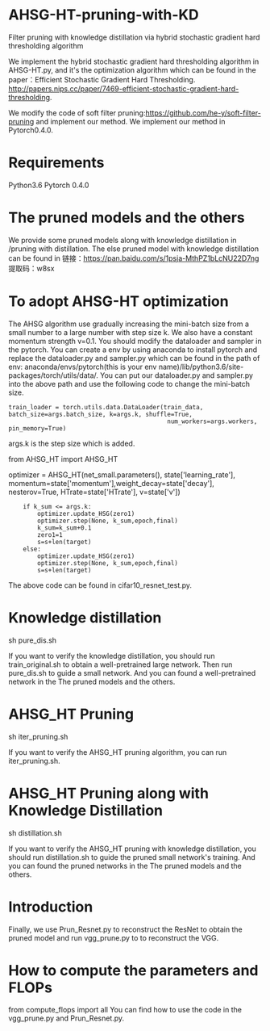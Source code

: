 # AHSG-HT-pruning-with-KD
Filter pruning with knowledge distillation via hybrid stochastic gradient hard thresholding algorithm

 We implement the hybrid stochastic gradient hard thresholding algorithm in AHSG-HT.py, and it's the optimization algorithm which can be 
found in the paper：Efficient Stochastic Gradient Hard Thresholding. http://papers.nips.cc/paper/7469-efficient-stochastic-gradient-hard-thresholding.

 We modify the code of soft filter pruning:https://github.com/he-y/soft-filter-pruning and implement our method.
 We implement our method in Pytorch0.4.0.

# Requirements
Python3.6
Pytorch 0.4.0

# The pruned models and the others
 We provide some pruned models along with knowledge distillation in /pruning with distillation.
 The else pruned model with knowledge distillation can be found in 链接：https://pan.baidu.com/s/1psja-MthPZ1bLcNU22D7ng 
提取码：w8sx 

# To adopt AHSG-HT optimization
The AHSG algorithm use gradually increasing the mini-batch size from a small number to a large number with step size k. We also have a constant 
momentum strength v=0.1. 
You should modify the dataloader and sampler in the pytorch. You can create a env by using anaconda to install pytorch and replace the 
dataloader.py and sampler.py which can be found in the path of env: 
anaconda/envs/pytorch(this is your env name)/lib/python3.6/site-packages/torch/utils/data/.
You can put our dataloader.py and sampler.py into the above path and use the following code to change the mini-batch size.

    train_loader = torch.utils.data.DataLoader(train_data, batch_size=args.batch_size, k=args.k, shuffle=True,
                                                num_workers=args.workers, pin_memory=True)
 args.k is the step size which is added.

from AHSG_HT import AHSG_HT

optimizer = AHSG_HT(net_small.parameters(), state['learning_rate'], momentum=state['momentum'],weight_decay=state['decay'], nesterov=True, HTrate=state['HTrate'], v=state['v'])

        if k_sum <= args.k:
            optimizer.update_HSG(zero1)
            optimizer.step(None, k_sum,epoch,final)
            k_sum=k_sum+0.1
            zero1=1
            s=s+len(target)
        else:
            optimizer.update_HSG(zero1)
            optimizer.step(None, k_sum,epoch,final)
            s=s+len(target)

 The above code can be found in cifar10_resnet_test.py.

# Knowledge distillation
sh pure_dis.sh

If you want to verify the knowledge distillation, you should run train_original.sh to obtain a well-pretrained large network. Then run pure_dis.sh to guide a small network. And you can found a well-pretrained network in the The pruned models and the others.

# AHSG_HT Pruning
sh iter_pruning.sh

If you want to verify the AHSG_HT pruning algorithm, you can run iter_pruning.sh.

# AHSG_HT Pruning along with Knowledge Distillation
sh distillation.sh

If you want to verify the AHSG_HT pruning with knowledge distillation, you should run distillation.sh to guide the pruned small network's training. And you can found the pruned networks in the The pruned models and the others.

# Introduction
Finally, we use Prun_Resnet.py to reconstruct the ResNet to obtain the pruned model and run vgg_prune.py to to reconstruct the VGG. 

# How to compute the parameters and FLOPs
from compute_flops import all
You can find how to use the code in the vgg_prune.py and Prun_Resnet.py.
